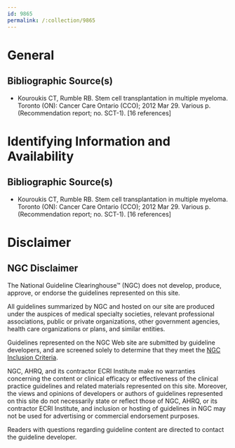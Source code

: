 ```yaml
---
id: 9865
permalink: /:collection/9865
---
```


# General

## Bibliographic Source(s)

- Kouroukis CT, Rumble RB. Stem cell transplantation in multiple myeloma. Toronto (ON): Cancer Care Ontario (CCO); 2012 Mar 29. Various p. (Recommendation report; no. SCT-1). [16 references]

# Identifying Information and Availability

## Bibliographic Source(s)

- Kouroukis CT, Rumble RB. Stem cell transplantation in multiple myeloma. Toronto (ON): Cancer Care Ontario (CCO); 2012 Mar 29. Various p. (Recommendation report; no. SCT-1). [16 references]

# Disclaimer

## NGC Disclaimer

The National Guideline Clearinghouse™ (NGC) does not develop, produce, approve, or endorse the guidelines represented on this site.

All guidelines summarized by NGC and hosted on our site are produced under the auspices of medical specialty societies, relevant professional associations, public or private organizations, other government agencies, health care organizations or plans, and similar entities.

Guidelines represented on the NGC Web site are submitted by guideline developers, and are screened solely to determine that they meet the [NGC Inclusion Criteria](/help-and-about/summaries/inclusion-criteria).

NGC, AHRQ, and its contractor ECRI Institute make no warranties concerning the content or clinical efficacy or effectiveness of the clinical practice guidelines and related materials represented on this site. Moreover, the views and opinions of developers or authors of guidelines represented on this site do not necessarily state or reflect those of NGC, AHRQ, or its contractor ECRI Institute, and inclusion or hosting of guidelines in NGC may not be used for advertising or commercial endorsement purposes.

Readers with questions regarding guideline content are directed to contact the guideline developer.

